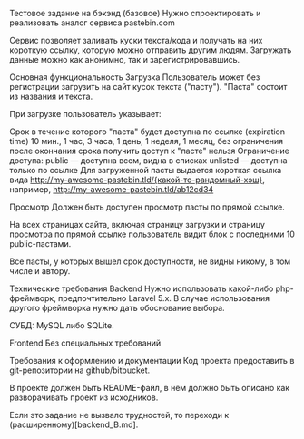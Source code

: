 ﻿Тестовое задание на бэкэнд (базовое)
Нужно спроектировать и реализовать аналог сервиса pastebin.com

Сервис позволяет заливать куски текста/кода и получать на них короткую ссылку, которую можно отправить другим людям. 
Загружать данные можно как анонимно, так и зарегистрировавшись.

Основная функциональность
Загрузка
Пользователь может без регистрации загрузить на сайт кусок текста ("пасту"). "Паста" состоит из названия и текста.

При загрузке пользователь указывает:

Срок в течение которого "паста" будет доступна по ссылке (expiration time)
10 мин., 1 час, 3 часа, 1 день, 1 неделя, 1 месяц, без ограничения
после окончания срока получить доступ к "пасте" нельзя
Ограничение доступа:
public &mdash; доступна всем, видна в списках
unlisted &mdash; доступна только по ссылке
Для загруженной пасты выдается короткая ссылка вида http://my-awesome-pastebin.tld/{какой-то-рандомный-хэш}, например, http://my-awesome-pastebin.tld/ab12cd34

Просмотр
Должен быть доступен просмотр пасты по прямой ссылке.

На всех страницах сайта, включая страницу загрузки и страницу просмотра по прямой ссылке пользователь видит блок с последними 10 public-пастами.

Все пасты, у которых вышел срок доступности, не видны никому, в том числе и автору.

Технические требования
Backend
Нужно использовать какой-либо php-фреймворк, предпочтительно Laravel 5.x. В случае использования другого фреймворка нужно дать обоснование выбора.

СУБД: MySQL либо SQLite.

Frontend
Без специальных требований

Требования к оформлению и документации
Код проекта предоставить в git-репозитории на github/bitbucket.

В проекте должен быть README-файл, в нём должно быть описано как разворачивать проект из исходников.

Если это задание не вызвало трудностей, то переходи к (расширенному)[backend_B.md].